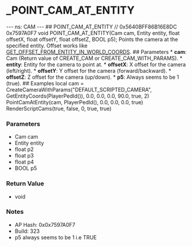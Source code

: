# _POINT_CAM_AT_ENTITY

--- ns: CAM --- ## POINT_CAM_AT_ENTITY  // 0x5640BFF86B16E8DC 0x7597A0F7 void POINT_CAM_AT_ENTITY(Cam cam, Entity entity, float offsetX, float offsetY, float offsetZ, BOOL p5);  Points the camera at the specified entity.  Offset works like [GET_OFFSET_FROM_ENTITY_IN_WORLD_COORDS](#_0x1899F328B0E12848).  ## Parameters * **cam**: Cam (Return value of CREATE_CAM or CREATE_CAM_WITH_PARAMS). * **entity**: Entity for the camera to point at. * **offsetX**: X offset for the camera (left/right). * **offsetY**: Y offset for the camera (forward/backward). * **offsetZ**: Z offset for the camera (up/down). * **p5**: Always seems to be 1 (true).  ## Examples local cam = CreateCameraWithParams("DEFAULT_SCRIPTED_CAMERA", GetEntityCoords(PlayerPedId()), 0.0, 0.0, 0.0, 90.0, true, 2) PointCamAtEntity(cam, PlayerPedId(), 0.0, 0.0, 0.0, true) RenderScriptCams(true, false, 0, true, true)

### Parameters
* Cam cam
* Entity entity
* float p2
* float p3
* float p4
* BOOL p5

### Return Value
* void

### Notes
* AP Hash: 0x0x7597A0F7
* Build: 323
* p5 always seems to be 1 i.e TRUE

